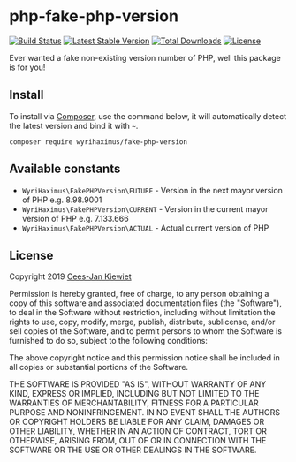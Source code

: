 php-fake-php-version
==============

[![Build Status](https://travis-ci.com/WyriHaximus/php-fake-php-version.png)](https://travis-ci.com/WyriHaximus/php-fake-php-version)
[![Latest Stable Version](https://poser.pugx.org/WyriHaximus/fake-php-version/v/stable.png)](https://packagist.org/packages/WyriHaximus/fake-php-version)
[![Total Downloads](https://poser.pugx.org/WyriHaximus/fake-php-version/downloads.png)](https://packagist.org/packages/WyriHaximus/fake-php-version)
[![License](https://poser.pugx.org/wyrihaximus/fake-php-version/license.png)](https://packagist.org/packages/wyrihaximus/fake-php-version)

Ever wanted a fake non-existing version number of PHP, well this package is for you!

## Install ##

To install via [Composer](http://getcomposer.org/), use the command below, it will automatically detect the latest version and bind it with `~`.

```
composer require wyrihaximus/fake-php-version 
```

## Available constants ##

* `WyriHaximus\FakePHPVersion\FUTURE` - Version in the next mayor version of PHP e.g. 8.98.9001
* `WyriHaximus\FakePHPVersion\CURRENT` - Version in the current mayor version of PHP e.g. 7.133.666
* `WyriHaximus\FakePHPVersion\ACTUAL` - Actual current version of PHP

## License ##

Copyright 2019 [Cees-Jan Kiewiet](http://wyrihaximus.net/)

Permission is hereby granted, free of charge, to any person
obtaining a copy of this software and associated documentation
files (the "Software"), to deal in the Software without
restriction, including without limitation the rights to use,
copy, modify, merge, publish, distribute, sublicense, and/or sell
copies of the Software, and to permit persons to whom the
Software is furnished to do so, subject to the following
conditions:

The above copyright notice and this permission notice shall be
included in all copies or substantial portions of the Software.

THE SOFTWARE IS PROVIDED "AS IS", WITHOUT WARRANTY OF ANY KIND,
EXPRESS OR IMPLIED, INCLUDING BUT NOT LIMITED TO THE WARRANTIES
OF MERCHANTABILITY, FITNESS FOR A PARTICULAR PURPOSE AND
NONINFRINGEMENT. IN NO EVENT SHALL THE AUTHORS OR COPYRIGHT
HOLDERS BE LIABLE FOR ANY CLAIM, DAMAGES OR OTHER LIABILITY,
WHETHER IN AN ACTION OF CONTRACT, TORT OR OTHERWISE, ARISING
FROM, OUT OF OR IN CONNECTION WITH THE SOFTWARE OR THE USE OR
OTHER DEALINGS IN THE SOFTWARE.